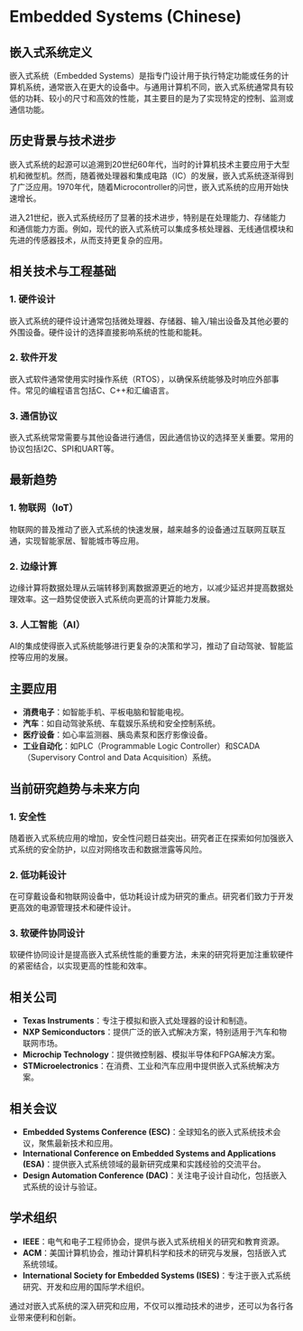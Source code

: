 # Embedded Systems (Chinese)

## 嵌入式系统定义

嵌入式系统（Embedded Systems）是指专门设计用于执行特定功能或任务的计算机系统，通常嵌入在更大的设备中。与通用计算机不同，嵌入式系统通常具有较低的功耗、较小的尺寸和高效的性能，其主要目的是为了实现特定的控制、监测或通信功能。

## 历史背景与技术进步

嵌入式系统的起源可以追溯到20世纪60年代，当时的计算机技术主要应用于大型机和微型机。然而，随着微处理器和集成电路（IC）的发展，嵌入式系统逐渐得到了广泛应用。1970年代，随着Microcontroller的问世，嵌入式系统的应用开始快速增长。

进入21世纪，嵌入式系统经历了显著的技术进步，特别是在处理能力、存储能力和通信能力方面。例如，现代的嵌入式系统可以集成多核处理器、无线通信模块和先进的传感器技术，从而支持更复杂的应用。

## 相关技术与工程基础

### 1. 硬件设计

嵌入式系统的硬件设计通常包括微处理器、存储器、输入/输出设备及其他必要的外围设备。硬件设计的选择直接影响系统的性能和能耗。

### 2. 软件开发

嵌入式软件通常使用实时操作系统（RTOS），以确保系统能够及时响应外部事件。常见的编程语言包括C、C++和汇编语言。

### 3. 通信协议

嵌入式系统常常需要与其他设备进行通信，因此通信协议的选择至关重要。常用的协议包括I2C、SPI和UART等。

## 最新趋势

### 1. 物联网（IoT）

物联网的普及推动了嵌入式系统的快速发展，越来越多的设备通过互联网互联互通，实现智能家居、智能城市等应用。

### 2. 边缘计算

边缘计算将数据处理从云端转移到离数据源更近的地方，以减少延迟并提高数据处理效率。这一趋势促使嵌入式系统向更高的计算能力发展。

### 3. 人工智能（AI）

AI的集成使得嵌入式系统能够进行更复杂的决策和学习，推动了自动驾驶、智能监控等应用的发展。

## 主要应用

- **消费电子**：如智能手机、平板电脑和智能电视。
- **汽车**：如自动驾驶系统、车载娱乐系统和安全控制系统。
- **医疗设备**：如心率监测器、胰岛素泵和医疗影像设备。
- **工业自动化**：如PLC（Programmable Logic Controller）和SCADA（Supervisory Control and Data Acquisition）系统。

## 当前研究趋势与未来方向

### 1. 安全性

随着嵌入式系统应用的增加，安全性问题日益突出。研究者正在探索如何加强嵌入式系统的安全防护，以应对网络攻击和数据泄露等风险。

### 2. 低功耗设计

在可穿戴设备和物联网设备中，低功耗设计成为研究的重点。研究者们致力于开发更高效的电源管理技术和硬件设计。

### 3. 软硬件协同设计

软硬件协同设计是提高嵌入式系统性能的重要方法，未来的研究将更加注重软硬件的紧密结合，以实现更高的性能和效率。

## 相关公司

- **Texas Instruments**：专注于模拟和嵌入式处理器的设计和制造。
- **NXP Semiconductors**：提供广泛的嵌入式解决方案，特别适用于汽车和物联网市场。
- **Microchip Technology**：提供微控制器、模拟半导体和FPGA解决方案。
- **STMicroelectronics**：在消费、工业和汽车应用中提供嵌入式系统解决方案。

## 相关会议

- **Embedded Systems Conference (ESC)**：全球知名的嵌入式系统技术会议，聚焦最新技术和应用。
- **International Conference on Embedded Systems and Applications (ESA)**：提供嵌入式系统领域的最新研究成果和实践经验的交流平台。
- **Design Automation Conference (DAC)**：关注电子设计自动化，包括嵌入式系统的设计与验证。

## 学术组织

- **IEEE**：电气和电子工程师协会，提供与嵌入式系统相关的研究和教育资源。
- **ACM**：美国计算机协会，推动计算机科学和技术的研究与发展，包括嵌入式系统领域。
- **International Society for Embedded Systems (ISES)**：专注于嵌入式系统研究、开发和应用的国际学术组织。

通过对嵌入式系统的深入研究和应用，不仅可以推动技术的进步，还可以为各行各业带来便利和创新。